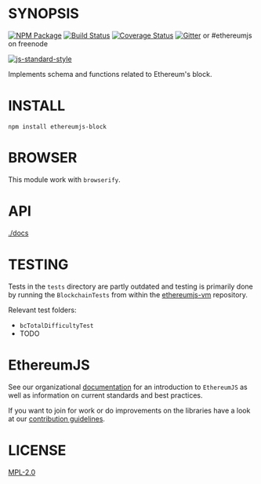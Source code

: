 # SYNOPSIS

[![NPM Package](https://img.shields.io/npm/v/ethereumjs-block.svg?style=flat-square)](https://www.npmjs.org/package/ethereumjs-block)
[![Build Status](https://img.shields.io/travis/ethereumjs/ethereumjs-block.svg?branch=master&style=flat-square)](https://travis-ci.org/ethereumjs/ethereumjs-block)
[![Coverage Status](https://img.shields.io/coveralls/ethereumjs/ethereumjs-block.svg?style=flat-square)](https://coveralls.io/r/ethereumjs/ethereumjs-block)
[![Gitter](https://img.shields.io/gitter/room/ethereum/ethereumjs-lib.svg?style=flat-square)]() or #ethereumjs on freenode

[![js-standard-style](https://cdn.rawgit.com/feross/standard/master/badge.svg)](https://github.com/feross/standard)

Implements schema and functions related to Ethereum's block.

# INSTALL

`npm install ethereumjs-block`

# BROWSER

This module work with `browserify`.

# API

[./docs](./docs/index.md)

# TESTING

Tests in the `tests` directory are partly outdated and testing is primarily done by running the `BlockchainTests` from within the [ethereumjs-vm](https://github.com/ethereumjs/ethereumjs-vm) repository.

Relevant test folders:

- `bcTotalDifficultyTest`
- TODO

# EthereumJS

See our organizational [documentation](https://ethereumjs.readthedocs.io) for an introduction to `EthereumJS` as well as information on current standards and best practices.

If you want to join for work or do improvements on the libraries have a look at our [contribution guidelines](https://ethereumjs.readthedocs.io/en/latest/contributing.html).

# LICENSE

[MPL-2.0](<https://tldrlegal.com/license/mozilla-public-license-2.0-(mpl-2)>)
